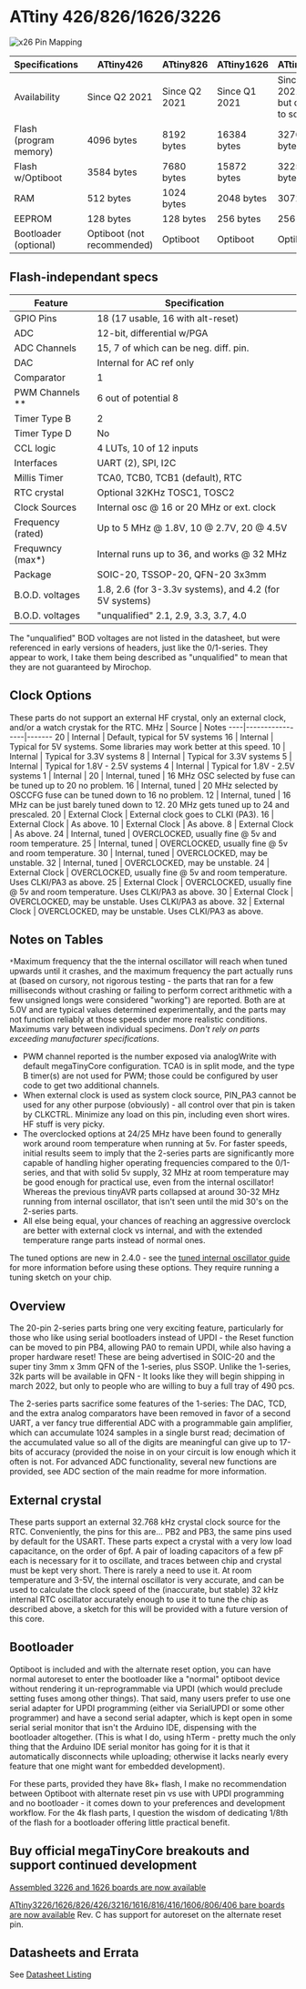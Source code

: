 # ATtiny 426/826/1626/3226
![x26 Pin Mapping](ATtiny_x26.gif "Arduino Pin Mapping for ATtiny x26")

 Specifications       |    ATtiny426   |   ATtiny826   |   ATtiny1626  |  ATtiny3226   |
----------------------|----------------|---------------|---------------|---------------|
Availability          |  Since Q2 2021 | Since Q2 2021 | Since Q1 2021 | Since Q4 2021 </br> but difficult to source |
Flash (program memory)|     4096 bytes |    8192 bytes |   16384 bytes |   32768 bytes |
Flash w/Optiboot      |     3584 bytes |    7680 bytes |   15872 bytes |   32256 bytes |
RAM                   |      512 bytes |    1024 bytes |    2048 bytes |    3072 bytes |
EEPROM                |      128 bytes |     128 bytes |     256 bytes |     256 bytes |
Bootloader (optional) | Optiboot (not recommended) | Optiboot | Optiboot |    Optiboot |

## Flash-independant specs

Feature               |             Specification                   |
----------------------|---------------------------------------------|
GPIO Pins             |           18 (17 usable, 16 with alt-reset) |
ADC                   |                  12-bit, differential w/PGA |
ADC Channels          |      15, 7 of which  can be neg. diff. pin. |
DAC                   |                    Internal for AC ref only |
Comparator            |                                           1 |
PWM Channels **       |                        6 out of potential 8 |
Timer Type B          |                                           2 |
Timer Type D          |                                          No |
CCL logic             |                     4 LUTs, 10 of 12 inputs |
Interfaces            |                          UART (2), SPI, I2C |
Millis Timer          |             TCA0, TCB0, TCB1 (default), RTC |
RTC crystal           |                Optional  32KHz TOSC1, TOSC2 |
Clock Sources         |   Internal osc @ 16 or 20 MHz or ext. clock |
Frequency (rated)     |    Up to 5 MHz @ 1.8V, 10 @ 2.7V, 20 @ 4.5V |
Frequwncy (max*)      |  Internal runs up to 36, and works @ 32 MHz |
Package               |             SOIC-20, TSSOP-20, QFN-20 3x3mm |
B.O.D. voltages       | 1.8, 2.6 (for 3-3.3v systems), and 4.2 (for 5V systems) |
B.O.D. voltages       | "unqualified" 2.1, 2.9, 3.3, 3.7, 4.0       |

The "unqualified" BOD voltages are not listed in the datasheet, but were referenced in early versions of headers, just like the 0/1-series. They appear to work, I take them being described as "unqualified" to mean that they are not guaranteed by Mirochop.


## Clock Options
These parts do not support an external HF crystal, only an external clock, and/or a watch crystak for the RTC.
 MHz | Source          | Notes
 ----|-----------------|-------
  20 | Internal        | Default, typical for 5V systems
  16 | Internal        | Typical for 5V systems. Some libraries may work better at this speed.
  10 | Internal        | Typical for 3.3V systems
   8 | Internal        | Typical for 3.3V systems
   5 | Internal        | Typical for 1.8V - 2.5V systems
   4 | Internal        | Typical for 1.8V - 2.5V systems
   1 | Internal        |
  20 | Internal, tuned | 16 MHz OSC selected by fuse can be tuned up to 20 no problem.
  16 | Internal, tuned | 20 MHz selected by OSCCFG fuse can be tuned down to 16 no problem.
  12 | Internal, tuned | 16 MHz can be just barely tuned down to 12. 20 MHz gets tuned up to 24 and prescaled.
  20 | External Clock  | External clock goes to CLKI (PA3).
  16 | External Clock  | As above.
  10 | External Clock  | As above.
   8 | External Clock  | As above.
  24 | Internal, tuned | OVERCLOCKED, usually fine @ 5v and room temperature.
  25 | Internal, tuned | OVERCLOCKED, usually fine @ 5v and room temperature.
  30 | Internal, tuned | OVERCLOCKED, may be unstable.
  32 | Internal, tuned | OVERCLOCKED, may be unstable.
  24 | External Clock  | OVERCLOCKED, usually fine @ 5v and room temperature. Uses CLKI/PA3 as above.
  25 | External Clock  | OVERCLOCKED, usually fine @ 5v and room temperature. Uses CLKI/PA3 as above.
  30 | External Clock  | OVERCLOCKED, may be unstable. Uses CLKI/PA3 as above.
  32 | External Clock  | OVERCLOCKED, may be unstable. Uses CLKI/PA3 as above.

## Notes on Tables
`*`Maximum frequency that the the internal oscillator will reach when tuned upwards until it crashes, and the maximum frequency the part actually runs at (based on cursory, not rigorous testing - the parts that ran for a few milliseconds without crashing or failing to perform correct arithmetic with a few unsigned longs were considered "working") are reported. Both are at 5.0V and are typical values determined experimentally, and the parts may not function reliably at those speeds under more realistic conditions. Maximums vary between individual specimens. *Don't rely on parts exceeding manufacturer specifications*.

* PWM channel reported is the number exposed via analogWrite with default megaTinyCore configuration. TCA0 is in split mode, and the type B timer(s) are not used for PWM; those could be configured by user code to get two additional channels.
* When external clock is used as system clock source, PIN_PA3 cannot be used for any other purpose (obviously) - all control over that pin is taken by CLKCTRL. Minimize any load on this pin, including even short wires. HF stuff is very picky.
* The overclocked options at 24/25 MHz have been found to generally work around room temperature when running at 5v. For faster speeds, initial results seem to imply that the 2-series parts are significantly more capable of handling higher operating frequencies compared to the 0/1-series, and that with solid 5v supply, 32 MHz at room temperature may be good enough for practical use, even from the internal oscillator! Whereas the previous tinyAVR parts collapsed at around 30-32 MHz running from internal oscillator, that isn't seen until the mid 30's on the 2-series parts.
* All else being equal, your chances of reaching an aggressive overclock are better with external clock vs internal, and with the extended temperature range parts instead of normal ones.

The tuned options are new in 2.4.0 - see the [tuned internal oscillator guide](Ref_Tuning.md) for more information before using these options. They require running a tuning sketch on your chip.

## Overview
The 20-pin 2-series parts bring one very exciting feature, particularly for those who like using serial bootloaders instead of UPDI - the Reset function can be moved to pin PB4, allowing PA0 to remain UPDI, while also having a proper hardware reset! These are being advertised in SOIC-20 and the super tiny 3mm x 3mm QFN of the 1-series, plus SSOP. Unlike the 1-series, 32k parts will be available in QFN - It looks like they will begin shipping in march 2022, but only to people who are willing to buy a full tray of 490 pcs.

The 2-series parts sacrifice some features of the 1-series: The DAC, TCD, and the extra analog comparators have been removed in favor of a second UART, a ver fancy true differential ADC with a programmable gain amplifier, which can accumulate 1024 samples in a single burst read; decimation of the accumulated value so all of the digits are meaningful can give up to 17-bits of accuracy (provided the noise in on your circuit is low enough which it often is not. For advanced ADC functionality, several new functions are provided, see ADC section of the main readme for more information.

## External crystal
These parts support an external 32.768 kHz crystal clock source for the RTC. Conveniently, the pins for this are... PB2 and PB3, the same pins used by default for the USART. These parts expect a crystal with a very low load capacitance, on the order of 6pf. A pair of loading capacitors of a few pF each is necessary for it to oscillate, and traces between chip and crystal must be kept very short. There is rarely a need to use it. At room temperature and 3-5V, the internal oscillator is very accurate, and can be used to calculate the clock speed of the (inaccurate, but stable) 32 kHz internal RTC oscillator accurately enough to use it to tune the chip as described above, a sketch for this will be provided with a future version of this core.

## Bootloader
Optiboot is included and with the alternate reset option, you can have normal autoreset to enter the bootloader like a "normal" optiboot device without rendering it un-reprogrammable via UPDI (which would preclude setting fuses among other things). That said, many users prefer to use one serial adapter for UPDI programming (either via SerialUPDI or some other programmer) and have a second serial adapter, which is kept open in some serial serial monitor that isn't the Arduino IDE, dispensing with the bootloader altogether. (This is what I do, using hTerm - pretty much the only thing that the Arduino IDE serial monitor has going for it is that it automatically disconnects while uploading; otherwise it lacks nearly every feature that one might want for embedded development).

For these parts, provided they have 8k+ flash, I make no recommendation between Optiboot with alternate reset pin vs use with UPDI programming and no bootloader - it comes down to your preferences and development workflow. For the 4k flash parts, I question the wisdom of dedicating 1/8th of the flash for a bootloader offering little practical benefit.

## Buy official megaTinyCore breakouts and support continued development

[Assembled 3226 and 1626 boards are now available](https://www.tindie.com/products/17597/)

[ATtiny3226/1626/826/426/3216/1616/816/416/1606/806/406 bare boards are now available](https://www.tindie.com/products/17614/) Rev. C has support for autoreset on the alternate reset pin.

## Datasheets and Errata
See [Datasheet Listing](Datasheets.md)
